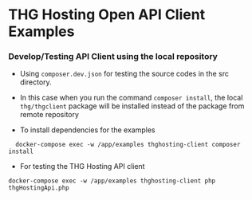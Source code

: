 # THG Hosting Open API Client Examples

### Develop/Testing API Client using the local repository
* Using `composer.dev.json` for testing the source codes in the src directory.
* In this case when you run the command `composer install`, the local `thg/thgclient` package will be installed instead of the package from remote repository

* To install dependencies for the examples
```console
  docker-compose exec -w /app/examples thghosting-client composer install
```
* For testing the THG Hosting API client
```console
docker-compose exec -w /app/examples thghosting-client php thgHostingApi.php 
```
